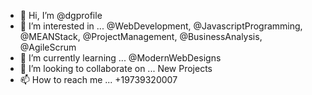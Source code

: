 - 👋 Hi, I’m @dgprofile
- 👀 I’m interested in ... @WebDevelopment, @JavascriptProgramming, @MEANStack, @ProjectManagement, @BusinessAnalysis, @AgileScrum
- 🌱 I’m currently learning ... @ModernWebDesigns
- 💞️ I’m looking to collaborate on ... New Projects
- 📫 How to reach me ... +19739320007

<!---
dgprofile/dgprofile is a ✨ special ✨ repository because its `README.md` (this file) appears on your GitHub profile.
You can click the Preview link to take a look at your changes.
--->
